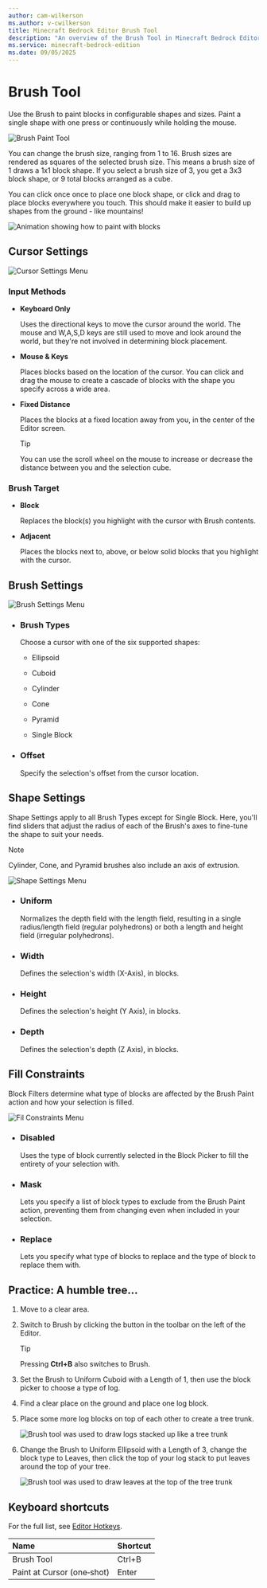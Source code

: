 ```yaml
---
author: cam-wilkerson
ms.author: v-cwilkerson
title: Minecraft Bedrock Editor Brush Tool
description: "An overview of the Brush Tool in Minecraft Bedrock Editor"
ms.service: minecraft-bedrock-edition
ms.date: 09/05/2025
---
```


# Brush Tool

Use the Brush to paint blocks in configurable shapes and sizes. Paint a single shape with one press or continuously while holding the mouse.

![Brush Paint Tool](media/BrushScreenshots/BrushPaint.png)

You can change the brush size, ranging from 1 to 16. Brush sizes are rendered as squares of the selected brush size. This means a brush size of 1 draws a 1x1 block shape. If you select a brush size of 3, you get a 3x3 block shape, or 9 total blocks arranged as a cube.

You can click once once to place one block shape, or click and drag to place blocks everywhere you touch. This should make it easier to build up shapes from the ground - like mountains!

![Animation showing how to paint with blocks](Media/GIFs/Brush.gif)

## Cursor Settings

![Cursor Settings Menu](media/BrushScreenshots/CursorSettings.png)

### Input Methods

- **Keyboard Only**

    Uses the directional keys to move the cursor around the world. The mouse and W,A,S,D keys are still used to move and look around the world, but they're not involved in determining block placement.

- **Mouse & Keys**

    Places blocks based on the location of the cursor. You can click and drag the mouse to create a cascade of blocks with the shape you specify across a wide area.

- **Fixed Distance**

    Places the blocks at a fixed location away from you, in the center of the Editor screen.

    > [!Tip]
    > You can use the scroll wheel on the mouse to increase or decrease the distance between you and the selection cube.
    
### Brush Target

- **Block**

    Replaces the block(s) you highlight with the cursor with Brush contents.

- **Adjacent**

    Places the blocks next to, above, or below solid blocks that you highlight with the cursor.


## Brush Settings

![Brush Settings Menu](media/BrushScreenshots/BrushSettings.png)

- ### Brush Types

    Choose a cursor with one of the six supported shapes:

    - Ellipsoid

    - Cuboid

    - Cylinder

    - Cone

    - Pyramid

    - Single Block

- ### Offset
    
    Specify the selection's offset from the cursor location.


## Shape Settings

Shape Settings apply to all Brush Types except for Single Block. Here, you'll find sliders that adjust the radius of each of the Brush's axes to fine-tune the shape to suit your needs.

> [!NOTE]
> Cylinder, Cone, and Pyramid brushes also include an axis of extrusion. 

![Shape Settings Menu](media/BrushScreenshots/ShapeSettings.png)

- ### Uniform

    Normalizes the depth field with the length field, resulting in a single radius/length field (regular polyhedrons) or both a length and height field (irregular polyhedrons).

- ### Width

    Defines the selection's width (X-Axis), in blocks.

- ### Height

    Defines the selection's height (Y Axis), in blocks.

- ### Depth

    Defines the selection's depth (Z Axis), in blocks.


## Fill Constraints

Block Filters determine what type of blocks are affected by the Brush Paint action and how your selection is filled.

![Fil Constraints Menu](media/BrushScreenshots/FillConstraints.png)

- ### Disabled

    Uses the type of block currently selected in the Block Picker to fill the entirety of your selection with.

- ### Mask

    Lets you specify a list of block types to exclude from the Brush Paint action, preventing them from changing even when included in your selection.

- ### Replace

    Lets you specify what type of blocks to replace and the type of block to replace them with.


## Practice: A humble tree...

1. Move to a clear area.

2. Switch to Brush by clicking the button in the toolbar on the left of the Editor.

    > [!TIP]
    > Pressing **Ctrl+B** also switches to Brush. 

3. Set the Brush to Uniform Cuboid with a Length of 1, then use the block picker to choose a type of log.

4. Find a clear place on the ground and place one log block.

5. Place some more log blocks on top of each other to create a tree trunk.

    ![Brush tool was used to draw logs stacked up like a tree trunk](Media/editor_overview_brush_log.png)

6. Change the Brush to Uniform Ellipsoid with a Length of 3, change the block type to Leaves, then click the top of your log stack to put leaves around the top of your tree.

    ![Brush tool was used to draw leaves at the top of the tree trunk](Media/editor_overview_brush_leaves.png)


## Keyboard shortcuts

For the full list, see [Editor Hotkeys](../BedrockEditor/EditorKeyboardInputs.md).

| Name | Shortcut |
|:----|:----|
| Brush Tool | Ctrl+B |
| Paint at Cursor (one‑shot) | Enter |